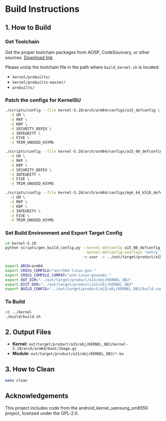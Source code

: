 # Build Instructions

## 1. How to Build

### Get Toolchain
Get the proper toolchain packages from AOSP, CodeSourcery, or other sources.
[Download link](https://opensource.samsung.com/uploadSearch?searchValue=toolchain)

Please unzip the toolchain file in the path where `build_kernel.sh` is located:
- `kernel/prebuilts/`
- `kernel/prebuilts-master/`
- `prebuilts/`

### Patch the configs for KernelSU
```bash
./scripts/config --file kernel-5.10/arch/arm64/configs/a15_defconfig \
  -d UH \
  -d RKP \
  -d KDP \
  -d SECURITY_DEFEX \
  -d INTEGRITY \
  -d FIVE \
  -d TRIM_UNUSED_KSYMS
```

```bash
./scripts/config --file kernel-5.10/arch/arm64/configs/a15_00_defconfig \
  -d UH \
  -d RKP \
  -d KDP \
  -d SECURITY_DEFEX \
  -d INTEGRITY \
  -d FIVE \
  -d TRIM_UNUSED_KSYMS
```

```bash
./scripts/config --file kernel-5.10/arch/arm64/configs/mgk_64_k510_defconfig \
  -d UH \
  -d RKP \
  -d KDP \
  -d INTEGRITY \
  -d FIVE \
  -d TRIM_UNUSED_KSYMS
```

### Set Build Environment and Export Target Config
```bash
cd kernel-5.10
python scripts/gen_build_config.py --kernel-defconfig a15_00_defconfig \
                                   --kernel-defconfig-overlays "entry_level.config" \
                                   -m user -o ../out/target/product/a15/obj/KERNEL_OBJ/build.config

export ARCH=arm64
export CROSS_COMPILE="aarch64-linux-gnu-"
export CROSS_COMPILE_COMPAT="arm-linux-gnueabi-"
export OUT_DIR="../out/target/product/a15/obj/KERNEL_OBJ"
export DIST_DIR="../out/target/product/a15/obj/KERNEL_OBJ"
export BUILD_CONFIG="../out/target/product/a15/obj/KERNEL_OBJ/build.config"
```

### To Build
```bash
cd ../kernel
./build/build.sh
```

## 2. Output Files
- **Kernel**: `out/target/product/a15/obj/KERNEL_OBJ/kernel-5.10/arch/arm64/boot/Image.gz`
- **Module**: `out/target/product/a15/obj/KERNEL_OBJ/*.ko`

## 3. How to Clean
```bash
make clean
```

## Acknowledgements

This project includes code from the android_kernel_samsung_sm8550 project, licensed under the GPL-2.0.
